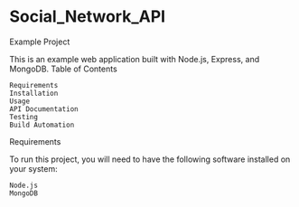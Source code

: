 # Social_Network_API
 
 Example Project

This is an example web application built with Node.js, Express, and MongoDB.
Table of Contents

    Requirements
    Installation
    Usage
    API Documentation
    Testing
    Build Automation

Requirements

To run this project, you will need to have the following software installed on your system:

    Node.js
    MongoDB
